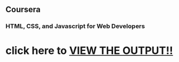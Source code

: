 
## Coursera 
### HTML, CSS, and Javascript for Web Developers


# click here to [ VIEW THE OUTPUT!!](https://polkam-vineeth.github.io/WebApp-Projects/Module-4/index.html)
